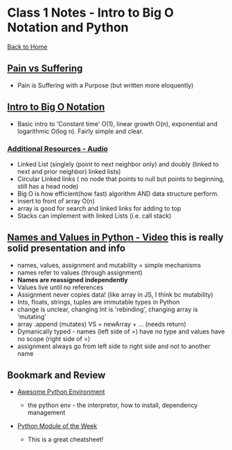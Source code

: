 # Class 1 Notes - Intro to Big O Notation and Python

[Back to Home](../README.md)

## [Pain vs Suffering](https://codefellows.github.io/code-401-python-guide/curriculum/class-01/notes/pain_suffering)

+ Pain is Suffering with a Purpose (but written more eloquently)

## [Intro to Big O Notation](https://robbell.io/2009/06/a-beginners-guide-to-big-o-notation) 

+ Basic intro to 'Constant time' O(1), linear growth O(n), exponential and logarithmic O(log n). Fairly simple and clear.

### [Additional Resources - Audio](https://www.codenewbie.org/basecs/8)

+ Linked List (singlely (point to next neighbor only) and doubly (linked to next and prior neighbor) linked lists)
+ Circular Linked links ( no node that points to null but points to beginning, still has a head node)
+ Big O is how efficient(how fast) algorithm AND data structure perform.
+ insert to front of array O(n)
+ array is good for search and linked links for adding to top
+ Stacks can implement with linked Lists (i.e. call stack)


## [Names and Values in Python - Video](https://www.youtube.com/watch?v=_AEJHKGk9ns) this is really solid presentation and info

+ names, values, assignment and mutability = simple mechanisms
+ names refer to values (through assignment)
+ **Names are reassigned independently**
+ Values live until no references
+ Assignment never copies data! (like array in JS, I think bc mutability)
+ Ints, floats, strings, tuples are immutable types in Python
+ change is unclear, changing Int is 'rebinding', changing array is 'mutating'
+ array .append (mutates) VS = newArray + ... (needs return)
+ Dymanically typed - names (left side of =) have no type and values have no scope (right side of =)
+ assignment always go from left side to right side and not to another name

## Bookmark and Review

+ [Awesome Python Environment](https://towardsdatascience.com/how-to-setup-an-awesome-python-environment-for-data-science-or-anything-else-35d358cc95d5)

  + the python env - the interpretor, how to install, dependency management

+ [Python Module of the Week](https://pymotw.com/3/index.html)

  + This is a great cheatsheet!
